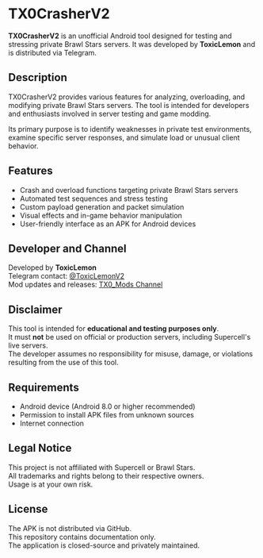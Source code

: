 # TX0CrasherV2

**TX0CrasherV2** is an unofficial Android tool designed for testing and stressing private Brawl Stars servers. It was developed by **ToxicLemon** and is distributed via Telegram.

## Description

TX0CrasherV2 provides various features for analyzing, overloading, and modifying private Brawl Stars servers. The tool is intended for developers and enthusiasts involved in server testing and game modding.

Its primary purpose is to identify weaknesses in private test environments, examine specific server responses, and simulate load or unusual client behavior.

## Features

- Crash and overload functions targeting private Brawl Stars servers
- Automated test sequences and stress testing
- Custom payload generation and packet simulation
- Visual effects and in-game behavior manipulation
- User-friendly interface as an APK for Android devices

## Developer and Channel

Developed by **ToxicLemon**  
Telegram contact: [@ToxicLemonV2](https://t.me/ToxicLemonV2)  
Mod updates and releases: [TX0_Mods Channel](https://t.me/TX0_Mods)

## Disclaimer

This tool is intended for **educational and testing purposes only**.  
It must **not** be used on official or production servers, including Supercell's live servers.  
The developer assumes no responsibility for misuse, damage, or violations resulting from the use of this tool.

## Requirements

- Android device (Android 8.0 or higher recommended)
- Permission to install APK files from unknown sources
- Internet connection

## Legal Notice

This project is not affiliated with Supercell or Brawl Stars.  
All trademarks and rights belong to their respective owners.  
Usage is at your own risk.

## License

The APK is not distributed via GitHub.  
This repository contains documentation only.  
The application is closed-source and privately maintained.